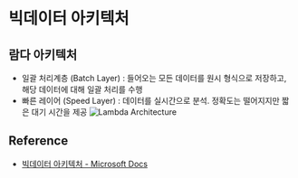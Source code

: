 # 빅데이터 아키텍처

## 람다 아키텍처

- 일괄 처리계층 (Batch Layer) : 들어오는 모든 데이터를 원시 형식으로 저장하고, 해당 데이터에 대해 일괄 처리를 수행
- 빠른 레이어 (Speed Layer) : 데이터를 실시간으로 분석. 정확도는 떨어지지만 짧은 대기 시간을 제공
  ![Lambda Architecture](https://docs.microsoft.com/ko-kr/azure/architecture/data-guide/big-data/images/lambda.png)

## Reference

- [빅데이터 아키텍처 - Microsoft Docs](https://docs.microsoft.com/ko-kr/azure/architecture/data-guide/big-data/)
